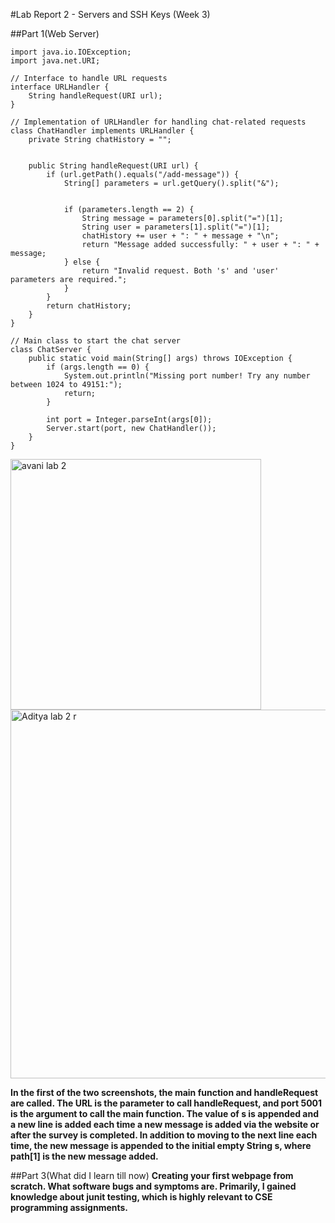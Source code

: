 #Lab Report 2 - Servers and SSH Keys (Week 3)

##Part 1(Web Server)

~~~
import java.io.IOException;
import java.net.URI;

// Interface to handle URL requests
interface URLHandler {
    String handleRequest(URI url);
}

// Implementation of URLHandler for handling chat-related requests
class ChatHandler implements URLHandler {
    private String chatHistory = "";

   
    public String handleRequest(URI url) {
        if (url.getPath().equals("/add-message")) {
            String[] parameters = url.getQuery().split("&");


            if (parameters.length == 2) {
                String message = parameters[0].split("=")[1];
                String user = parameters[1].split("=")[1];
                chatHistory += user + ": " + message + "\n";
                return "Message added successfully: " + user + ": " + message;
            } else {
                return "Invalid request. Both 's' and 'user' parameters are required.";
            }
        }
        return chatHistory;
    }
}

// Main class to start the chat server
class ChatServer {
    public static void main(String[] args) throws IOException {
        if (args.length == 0) {
            System.out.println("Missing port number! Try any number between 1024 to 49151:");
            return;
        }

        int port = Integer.parseInt(args[0]);
        Server.start(port, new ChatHandler());
    }
}
~~~
<img width="401" alt="avani lab 2" src="https://github.com/ads2003/cse15l-lab-reports/assets/156348741/58e421f0-b141-4bfb-a820-e1c86b40a41b">

<img width="590" alt="Aditya lab 2 r" src="https://github.com/ads2003/cse15l-lab-reports/assets/156348741/0090bcc0-0205-4818-8a85-af4a7159d005">

**In the first of the two screenshots, the main function and handleRequest are called. The URL is the parameter to call handleRequest, and port 5001 is the argument to call the main function. The value of s is appended and a new line is added each time a new message is added via the website or after the survey is completed. In addition to moving to the next line each time, the new message is appended to the initial empty String s, where path[1] is the new message added.** 

##Part 3(What did I learn till now)
**Creating your first webpage from scratch. What software bugs and symptoms are. Primarily, I gained knowledge about junit testing, which is highly relevant to CSE programming assignments.**


